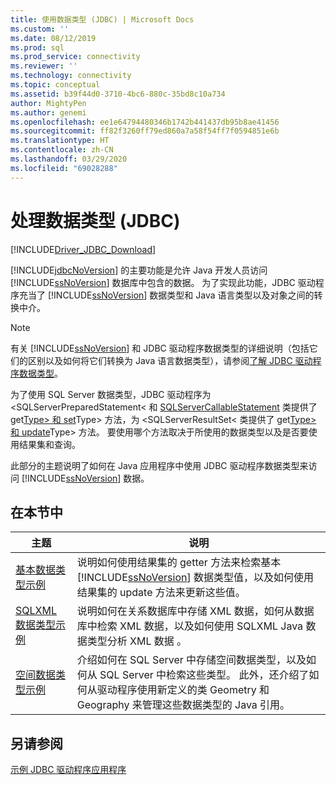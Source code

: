 ```yaml
---
title: 使用数据类型 (JDBC) | Microsoft Docs
ms.custom: ''
ms.date: 08/12/2019
ms.prod: sql
ms.prod_service: connectivity
ms.reviewer: ''
ms.technology: connectivity
ms.topic: conceptual
ms.assetid: b39f44d0-3710-4bc6-880c-35bd8c10a734
author: MightyPen
ms.author: genemi
ms.openlocfilehash: ee1e64794480346b1742b441437db95b8ae41456
ms.sourcegitcommit: ff82f3260ff79ed860a7a58f54ff7f0594851e6b
ms.translationtype: HT
ms.contentlocale: zh-CN
ms.lasthandoff: 03/29/2020
ms.locfileid: "69028288"
---
```

# <a name="working-with-data-types-jdbc"></a>处理数据类型 (JDBC)

[!INCLUDE[Driver_JDBC_Download](../../../includes/driver_jdbc_download.md)]

[!INCLUDE[jdbcNoVersion](../../../includes/jdbcnoversion_md.md)] 的主要功能是允许 Java 开发人员访问 [!INCLUDE[ssNoVersion](../../../includes/ssnoversion-md.md)] 数据库中包含的数据。 为了实现此功能，JDBC 驱动程序充当了 [!INCLUDE[ssNoVersion](../../../includes/ssnoversion-md.md)] 数据类型和 Java 语言类型以及对象之间的转换中介。  
  
> [!NOTE]  
> 有关 [!INCLUDE[ssNoVersion](../../../includes/ssnoversion-md.md)] 和 JDBC 驱动程序数据类型的详细说明（包括它们的区别以及如何将它们转换为 Java 语言数据类型），请参阅[了解 JDBC 驱动程序数据类型](../../../connect/jdbc/understanding-the-jdbc-driver-data-types.md)。  
  
为了使用 SQL Server 数据类型，JDBC 驱动程序为 \<SQLServerPreparedStatement\< 和 [SQLServerCallableStatement](../../../connect/jdbc/reference/sqlserverpreparedstatement-class.md) 类提供了 get[Type> 和 set](../../../connect/jdbc/reference/sqlservercallablestatement-class.md)Type> 方法，为 \<SQLServerResultSet\< 类提供了 get[Type> 和 update](../../../connect/jdbc/reference/sqlserverresultset-class.md)Type> 方法。 要使用哪个方法取决于所使用的数据类型以及是否要使用结果集和查询。  
  
此部分的主题说明了如何在 Java 应用程序中使用 JDBC 驱动程序数据类型来访问 [!INCLUDE[ssNoVersion](../../../includes/ssnoversion-md.md)] 数据。  
  
## <a name="in-this-section"></a>在本节中  
  
| 主题                                                                         | 说明                                                                                                                                                                                                                                                  |
| ----------------------------------------------------------------------------- | ------------------------------------------------------------------------------------------------------------------------------------------------------------------------------------------------------------------------------------------------------------ |
| [基本数据类型示例](../../../connect/jdbc/code-samples/basic-data-types-sample.md)   | 说明如何使用结果集的 getter 方法来检索基本 [!INCLUDE[ssNoVersion](../../../includes/ssnoversion-md.md)] 数据类型值，以及如何使用结果集的 update 方法来更新这些值。                                             |
| [SQLXML 数据类型示例](../../../connect/jdbc/code-samples/sqlxml-data-type-sample.md)   | 说明如何在关系数据库中存储 XML 数据，如何从数据库中检索 XML 数据，以及如何使用 SQLXML Java 数据类型分析 XML 数据  。                                                                                   |
| [空间数据类型示例](../../../connect/jdbc/code-samples/spatial-data-types-sample.md) | 介绍如何在 SQL Server 中存储空间数据类型，以及如何从 SQL Server 中检索这些类型。 此外，还介绍了如何从驱动程序使用新定义的类 Geometry  和 Geography  来管理这些数据类型的 Java 引用。 |
  
## <a name="see-also"></a>另请参阅

[示例 JDBC 驱动程序应用程序](../../../connect/jdbc/code-samples/sample-jdbc-driver-applications.md)  
